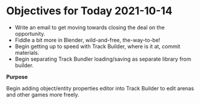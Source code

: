 # Objectives for Today 2021-10-14

- Write an email to get moving towards closing the deal on the opportunity.
- Fiddle a bit more in Blender, wild-and-free, the-way-to-be!
- Begin getting up to speed with Track Builder, where is it at, commit materials.
- Begin separating Track Bundler loading/saving as separate library from builder.

**Purpose**

Begin adding object/entity properties editor into Track Builder to edit arenas and other games more freely.
